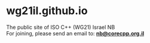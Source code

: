 # wg21il.github.io
The public site of ISO C++ (WG21) Israel NB   
For joining, please send an email to: <b> nb@corecpp.org.il </b>
